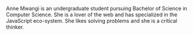 Anne Mwangi is an undergraduate student pursuing Bachelor of Science in Computer Science. She is a lover of the web and has specialized in the JavaScript eco-system. She likes solving problems and she is a critical thinker.
